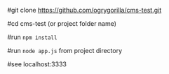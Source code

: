 #git clone https://github.com/ogrygorilla/cms-test.git

#cd cms-test (or project folder name)

#run ```npm install```

#run ```node app.js``` from project directory

#see localhost:3333